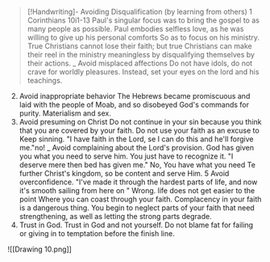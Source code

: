 > [!Handwriting]-
> Avoiding Disqualification
> (by learning from others)
1 Corinthians 10i1-13
Paul's singular focus was to bring
the gospel to as many people as
possible.
Paul embodies selfless love, as he was
willing to give up his personal comforts
So as to focus on his ministry.
True Christians cannot lose their
faith; but true Christians can make
their reel in the ministry meaningless
by disqualifying themselves by their
actions.
_ Avoid misplaced affections
Do not have idols, do not crave for
worldly pleasures.
Instead, set your eyes on the lord
and his teachings.
2. Avoid inappropriate behavior
The Hebrews became promiscuous and
laid with the people of Moab, and so
disobeyed God's commands for purity.
Materialism and sex.
3. Avoid presuming on Christ
Do not continue in your sin because
you think that you are covered by
your faith.
Do not use your faith as an excuse to
Keep sinning.
"I have faith in the Lord, se I can
do this and he'll forgive me."no!
_ Avoid complaining about the Lord's
provision.
God has given you what you need to
serve him. You just have to recognize it.
"I deserve mere then bed has given
me." No, You have what you need
Te further Christ's kingdom, so be
content and serve Him.
5 Avoid overconfidence.
"I've made it through the hardest
parts of life, and now it's smooth
sailing from here on "
Wrong.
life does not get easier to the point
Where you can coast through your faith.
Complacency in your faith is a dangerous
thing. You begin to neglect parts of
your faith that need strengthening, as
well as letting the strong parts degrade.
6. Trust in God.
Trust in God and not yourself.
Do not blame fat for failing or
giving in to temptation before the
finish line.

![[Drawing 10.png]]


